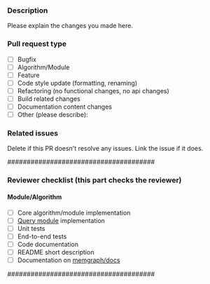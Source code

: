 ### Description

Please explain the changes you made here.

### Pull request type

- [ ] Bugfix
- [ ] Algorithm/Module
- [ ] Feature
- [ ] Code style update (formatting, renaming)
- [ ] Refactoring (no functional changes, no api changes)
- [ ] Build related changes
- [ ] Documentation content changes
- [ ] Other (please describe):

### Related issues

Delete if this PR doesn't resolve any issues. Link the issue if it does.

######################################

### Reviewer checklist (this part checks the reviewer)
#### Module/Algorithm
- [ ] Core algorithm/module implementation
- [ ] [Query module](https://memgraph.com/docs/memgraph/reference-guide/query-modules) implementation
- [ ] Unit tests
- [ ] End-to-end tests
- [ ] Code documentation
- [ ] README short description
- [ ] Documentation on [memgraph/docs](https://github.com/memgraph/docs)

######################################
